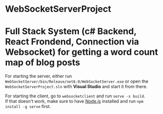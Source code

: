 # WebSocketServerProject
# Full Stack System (c# Backend, React Frondend, Connection via Websocket) for getting a word count map of blog posts

For starting the server, either run `WebSocketServer/bin/Release/net6.0/WebSocketServer.exe` or open the `WebSocketServerProject.sln` with **Visual Studio** and start it from there.

For starting the client, go to `websocketclient` and run `serve -s build`.\
If that doesn't work, make sure to have [Node.js](https://nodejs.org/en) installed and run `npm install -g serve` first.
